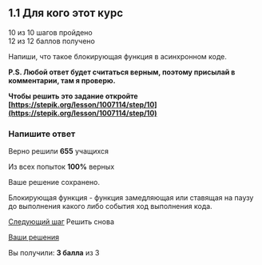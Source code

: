 ## 1.1 Для кого этот курс
10 из 10 шагов пройдено  
12 из 12 баллов  получено

Напиши, что такое блокирующая функция в асинхронном коде.

**P.S. Любой ответ будет считаться верным, поэтому присылай в комментарии, там я проверю.**

**Чтобы решить это задание откройте [https://stepik.org/lesson/1007114/step/10](https://stepik.org/lesson/1007114/step/10)**

### Напишите ответ

Верно решили **655** учащихся

Из всех попыток **100%** верных

Ваше решение сохранено.

Блокирующая функция - функция замедляющая или ставящая на паузу до выполнения какого либо события ход выполнения кода.

[Следующий шаг](/lesson/1007116?course_title=%D0%A1%D0%BE%D0%B7%D0%B4%D0%B0%D0%BD%D0%B8%D0%B5-%D0%A2%D0%B5%D0%BB%D0%B5%D0%B3%D1%80%D0%B0%D0%BC-%D0%B1%D0%BE%D1%82%D0%BE%D0%B2-%D0%A1-%D0%9D%D0%A3%D0%9B%D0%AF&unit=1014871) Решить снова

[Ваши решения](/submissions/4165389?unit=1014869)

Вы получили: **3 балла** из 3